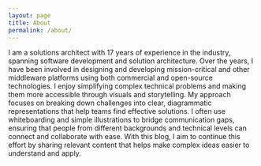```yaml
---
layout: page
title: About
permalink: /about/
---
```


I am a solutions architect with 17 years of experience in the industry, spanning software development and solution architecture. Over the years, I have been involved in designing and developing mission-critical and other middleware platforms using both commercial and open-source technologies. I enjoy simplifying complex technical problems and making them more accessible through visuals and storytelling. My approach focuses on breaking down challenges into clear, diagrammatic representations that help teams find effective solutions. I often use whiteboarding and simple illustrations to bridge communication gaps, ensuring that people from different backgrounds and technical levels can connect and collaborate with ease. With this blog, I aim to continue this effort by sharing relevant content that helps make complex ideas easier to understand and apply.
